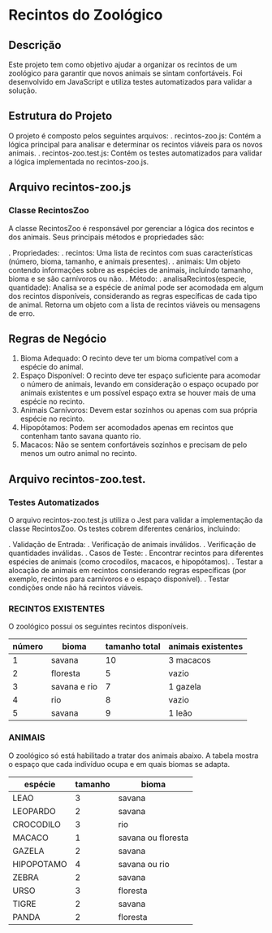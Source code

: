 # Recintos do Zoológico

## Descrição
Este projeto tem como objetivo ajudar a organizar os recintos de um zoológico para garantir que novos animais se sintam confortáveis. Foi desenvolvido em JavaScript e utiliza testes automatizados para validar a solução.

## Estrutura do Projeto
O projeto é composto pelos seguintes arquivos:
. recintos-zoo.js: Contém a lógica principal para analisar e determinar os recintos viáveis para os novos animais.
. recintos-zoo.test.js: Contém os testes automatizados para validar a lógica implementada no recintos-zoo.js.

## Arquivo recintos-zoo.js
### Classe RecintosZoo
A classe RecintosZoo é responsável por gerenciar a lógica dos recintos e dos animais. Seus principais métodos e propriedades são:

. Propriedades:
  . recintos: Uma lista de recintos com suas características (número, bioma, tamanho, e animais presentes).
  . animais: Um objeto contendo informações sobre as espécies de animais, incluindo tamanho, bioma e se são carnívoros ou não.
. Método:
  . analisaRecintos(especie, quantidade): Analisa se a espécie de animal pode ser acomodada em algum dos recintos disponíveis, considerando as regras específicas de cada tipo de animal. Retorna um objeto com a lista de recintos viáveis ou mensagens de erro.

## Regras de Negócio
  1. Bioma Adequado: O recinto deve ter um bioma compatível com a espécie do animal.
  2. Espaço Disponível: O recinto deve ter espaço suficiente para acomodar o número de animais, levando em consideração o espaço ocupado por animais existentes e um possível espaço extra se houver mais de uma espécie no recinto.
  3. Animais Carnívoros: Devem estar sozinhos ou apenas com sua própria espécie no recinto.
  4. Hipopótamos: Podem ser acomodados apenas em recintos que contenham tanto savana quanto rio.
  5. Macacos: Não se sentem confortáveis sozinhos e precisam de pelo menos um outro animal no recinto.


## Arquivo recintos-zoo.test.
### Testes Automatizados
O arquivo recintos-zoo.test.js utiliza o Jest para validar a implementação da classe RecintosZoo. Os testes cobrem diferentes cenários, incluindo:

. Validação de Entrada:
  . Verificação de animais inválidos.
  . Verificação de quantidades inválidas.
. Casos de Teste:
  . Encontrar recintos para diferentes espécies de animais (como crocodilos, macacos, e hipopótamos).
  . Testar a alocação de animais em recintos considerando regras específicas (por exemplo, recintos para carnívoros e o espaço disponível).
  . Testar condições onde não há recintos viáveis.

### RECINTOS EXISTENTES

 O zoológico possui os seguintes recintos disponíveis.

  | número    | bioma             | tamanho total |  animais existentes |
  |-----------|-------------------|---------------|---------------------|
  | 1         | savana            |   10          |   3 macacos         |
  | 2         | floresta          |    5          |   vazio             |
  | 3         | savana e rio      |    7          |  1 gazela           |
  | 4         | rio               |    8          |   vazio             |
  | 5         | savana            |    9          |  1 leão             |

### ANIMAIS

 O zoológico só está habilitado a tratar dos animais abaixo.
 A tabela mostra o espaço que cada indivíduo ocupa e em quais biomas se adapta.

  | espécie    | tamanho | bioma                |
  |------------|---------|----------------------|
  | LEAO       |   3     |  savana              |
  | LEOPARDO   |   2     |  savana              |
  | CROCODILO  |   3     |  rio                 |
  | MACACO     |   1     |  savana ou floresta  |
  | GAZELA     |   2     |  savana              |
  | HIPOPOTAMO |   4     |  savana ou rio       |
  | ZEBRA      |   2     |  savana              |
  | URSO       |   3     |  floresta            |
  | TIGRE      |   2     |  savana              |
  | PANDA      |   2     |  floresta            |
